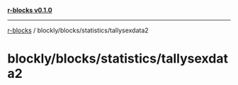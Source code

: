 [**r-blocks v0.1.0**](../../../../README.md)

---

[r-blocks](../../../../modules.md) / blockly/blocks/statistics/tallysexdata2

# blockly/blocks/statistics/tallysexdata2
